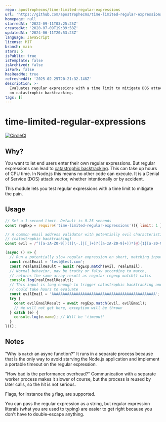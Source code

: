 ```yaml
---
repo: apostrophecms/time-limited-regular-expressions
url: 'https://github.com/apostrophecms/time-limited-regular-expressions'
homepage: null
starredAt: '2022-09-11T03:25:25Z'
createdAt: '2020-07-09T19:39:58Z'
updatedAt: '2024-06-11T20:53:23Z'
language: JavaScript
license: MIT
branch: main
stars: 5
isPublic: true
isTemplate: false
isArchived: false
isFork: false
hasReadMe: true
refreshedAt: '2025-02-25T20:21:32.148Z'
description: >-
  Evaluates regular expressions with a time limit to mitigate DOS attacks based
  on catastrophic backtracking.
tags: []
---
```


# time-limited-regular-expressions

[![CircleCI](https://circleci.com/gh/apostrophecms/time-limited-regular-expressions/tree/main.svg?style=svg)](https://circleci.com/gh/apostrophecms/time-limited-regular-expressions/tree/main)

## Why?

You want to let end users enter their own regular expressions. But regular expressions can lead to [catastrophic backtracking](https://medium.com/@nitinpatel_20236/what-are-evil-regexes-7b21058c747e). This can take up hours of CPU time. In Node.js this means no other code can execute. It is a Denial of Service (DOS) attack vector, whether intentionally or by accident.

This module lets you test regular expressions with a time limit to mitigate the pain.

## Usage

```javascript
// Set a 1-second limit. Default is 0.25 seconds
const regExp = require('time-limited-regular-expressions')({ limit: 1 });

// A common email address validator with potentially evil characteristics
// (catastrophic backtracking)
const evil = /^([a-zA-Z0-9])(([\-.]|[_]+)?([a-zA-Z0-9]+))*(@){1}[a-z0-9]+[.]{1}(([a-z]{2,3})|([a-z]{2,3}[.]{1}[a-z]{2,3}))$/;

(async () => {
  // Run a potentially slow regular expression on short, matching input
  const realEmail = 'test@test.com';
  const realEmailResult = await regExp.match(evil, realEmail);
  // Normal behavior, may be truthy or falsy according to match,
  // returns the same array result as regular regexp match() calls
  console.log(realEmailResult);
  // This input is long enough to trigger catastrophic backtracking and
  // could take hours to evaluate
  const evilEmail = 'AAAAAAAAAAAAAAAAAAAAAAAAAAAAAAAAAAAAAAAAAAAAAAA';
  try {
    const evilEmailResult = await regExp.match(evil, evilEmail);
    // We will not get here, exception will be thrown
  } catch (e) {
    console.log(e.name); // Will be 'timeout'
  }
})();
```

## Notes

"Why is `match` an async function?" It runs in a separate process because that is the only way to avoid starving the Node.js application and implement a portable timeout on the regular expression.

"How bad is the performance overhead?" Communication with a separate worker process makes it slower of course, but the process is reused by later calls, so the hit is not serious.

Flags, for instance the `g` flag, are supported.

You can pass the regular expression as a string, but regular expression literals (what you are used to typing) are easier to get right because you don't have to double-escape anything.
